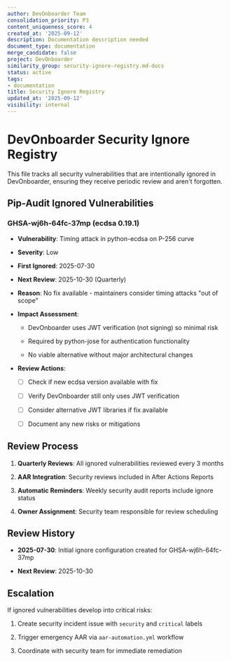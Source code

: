 ```yaml
---
author: DevOnboarder Team
consolidation_priority: P3
content_uniqueness_score: 4
created_at: '2025-09-12'
description: Documentation description needed
document_type: documentation
merge_candidate: false
project: DevOnboarder
similarity_group: security-ignore-registry.md-docs
status: active
tags:
- documentation
title: Security Ignore Registry
updated_at: '2025-09-12'
visibility: internal
---
```


# DevOnboarder Security Ignore Registry

This file tracks all security vulnerabilities that are intentionally ignored in DevOnboarder, ensuring they receive periodic review and aren't forgotten.

## Pip-Audit Ignored Vulnerabilities

### GHSA-wj6h-64fc-37mp (ecdsa 0.19.1)

- **Vulnerability**: Timing attack in python-ecdsa on P-256 curve

- **Severity**: Low

- **First Ignored**: 2025-07-30

- **Next Review**: 2025-10-30 (Quarterly)

- **Reason**: No fix available - maintainers consider timing attacks "out of scope"

- **Impact Assessment**:

    - DevOnboarder uses JWT verification (not signing) so minimal risk

    - Required by python-jose for authentication functionality

    - No viable alternative without major architectural changes

- **Review Actions**:

    - [ ] Check if new ecdsa version available with fix

    - [ ] Verify DevOnboarder still only uses JWT verification

    - [ ] Consider alternative JWT libraries if fix available

    - [ ] Document any new risks or mitigations

## Review Process

1. **Quarterly Reviews**: All ignored vulnerabilities reviewed every 3 months

2. **AAR Integration**: Security reviews included in After Actions Reports

3. **Automatic Reminders**: Weekly security audit reports include ignore status

4. **Owner Assignment**: Security team responsible for review scheduling

## Review History

- **2025-07-30**: Initial ignore configuration created for GHSA-wj6h-64fc-37mp

- **Next Review**: 2025-10-30

## Escalation

If ignored vulnerabilities develop into critical risks:

1. Create security incident issue with `security` and `critical` labels

2. Trigger emergency AAR via `aar-automation.yml` workflow

3. Coordinate with security team for immediate remediation
